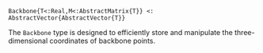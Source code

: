```
Backbone{T<:Real,M<:AbstractMatrix{T}} <: AbstractVector{AbstractVector{T}}
```

The `Backbone` type is designed to efficiently store and manipulate the three-dimensional coordinates of backbone points.
